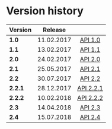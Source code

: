 # Version history

| Version |  Release   |                         |
| ------- | ---------- |:-----------------------:|
| **1.0** | 11.02.2017 | [API 1.0](v1.0/javadoc) |
| **1.1** | 13.02.2017 | [API 1.1](v1.1/javadoc) |
| **2.0** | 24.02.2017 | [API 2.0](v2.0/javadoc) |
| **2.1** | 25.05.2017 | [API 2.1](v2.1/javadoc) |
| **2.2** | 30.07.2017 | [API 2.2](v2.2/javadoc) |
| **2.2.1** | 28.12.2017 | [API 2.2.1](v2.2.1/javadoc) |
| **2.2.2** | 10.02.2018 | [API 2.2.2](v2.2.2/javadoc) |
| **2.3** | 14.04.2018 | [API 2.3](v2.3/javadoc) |
| **2.4** | 15.07.2018 | [API 2.4](v2.4/javadoc) |
